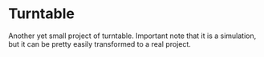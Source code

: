 # Turntable
Another yet small project of turntable.
Important note that it is a simulation, but it can be pretty easily transformed to a real project.
